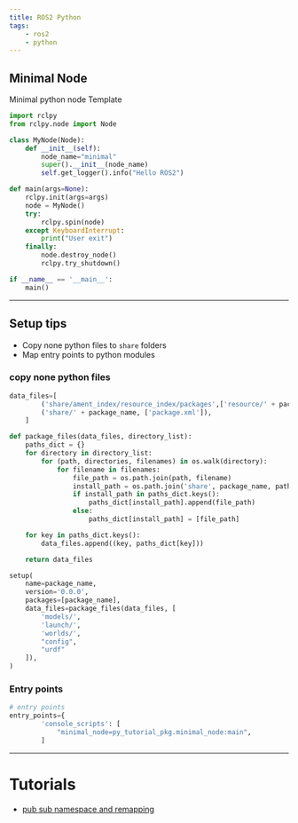 ```yaml
---
title: ROS2 Python 
tags:
    - ros2
    - python
---
```


## Minimal Node
Minimal python node Template

```python
import rclpy
from rclpy.node import Node

class MyNode(Node):
    def __init__(self):
        node_name="minimal"
        super().__init__(node_name)
        self.get_logger().info("Hello ROS2")

def main(args=None):
    rclpy.init(args=args)
    node = MyNode()
    try:
        rclpy.spin(node)
    except KeyboardInterrupt:
        print("User exit")
    finally:
        node.destroy_node()
        rclpy.try_shutdown()

if __name__ == '__main__':
    main()
```

---

## Setup tips

- Copy none python files to `share` folders
- Map entry points to python modules



### copy none python files
```python
data_files=[
        ('share/ament_index/resource_index/packages',['resource/' + package_name]),
        ('share/' + package_name, ['package.xml']),
    ]

def package_files(data_files, directory_list):
    paths_dict = {}
    for directory in directory_list:
        for (path, directories, filenames) in os.walk(directory):
            for filename in filenames:
                file_path = os.path.join(path, filename)
                install_path = os.path.join('share', package_name, path)
                if install_path in paths_dict.keys():
                    paths_dict[install_path].append(file_path)
                else:
                    paths_dict[install_path] = [file_path]

    for key in paths_dict.keys():
        data_files.append((key, paths_dict[key]))

    return data_files

setup(
    name=package_name,
    version='0.0.0',
    packages=[package_name],
    data_files=package_files(data_files, [
        'models/',
        'launch/',
        'worlds/',
        "config",
        "urdf"
    ]),
)
```


### Entry points
```python title="map entry points"
# entry points
entry_points={
        'console_scripts': [
            "minimal_node=py_tutorial_pkg.minimal_node:main",
        ]
```

---

# Tutorials
- [pub sub namespace and remapping](pub_sub_ns_remapping.md)

